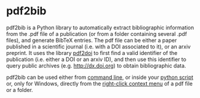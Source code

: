 # pdf2bib

pdf2bib is a Python library to automatically extract bibliographic information from the .pdf file of a publication 
(or from a folder containing several .pdf files), and generate BibTeX entries. The pdf file can be either a paper published in a scientific journal (i.e. with
a DOI associated to it), or an arxiv preprint.
It uses the library [pdf2doi](https://github.com/MicheleCotrufo/pdf2doi) to first find a valid identifier of the publication (i.e. either a DOI or an arxiv ID),
and then use this identifier to query public archives (e.g. http://dx.doi.org) to obtain bibliographic data.

pdf2bib can be used either from [command line](#command-line-usage), or inside your [python script](#usage-inside-a-python-script) or, only for Windows, directly from the [right-click context menu](#installing-the-shortcuts-in-the-right-click-context-menu-of-windows) of a pdf file or a folder.
<!---
<img src="docs/ContextMenu_pdf.gif" width="500" />

[![Downloads](https://pepy.tech/badge/pdf2doi)](https://pepy.tech/project/pdf2doi?versions=0.4&versions=0.5&versions=0.6)[![Downloads](https://pepy.tech/badge/pdf2doi/month)](https://pepy.tech/project/pdf2doi?versions=0.4&versions=0.5&versions=0.6)
[![Pip Package](https://img.shields.io/pypi/v/pdf2doi?logo=PyPI)](https://pypi.org/project/pdf2doi)

## Table of Contents
 - [Description](#description)
 - [Installation](#installation)
 - [Usage](#usage)
    * [Command line usage](#command-line-usage)
        + [Generate list of bibtex entries from command line](#generate-list-of-bibtex-entries-from-command-line)
        + [Manually associate the correct identifier to a file from command line](#manually-associate-the-correct-identifier-to-a-file-from-command-line)
    * [Usage inside a python script](#usage-inside-a-python-script)
        + [Generate list of bibtex entries](#generate-list-of-bibtex-entries)
        + [Manually associate the correct identifier to a file](#manually-associate-the-correct-identifier-to-a-file)
 - [Installing the shortcuts in the right-click context menu of Windows](#installing-the-shortcuts-in-the-right-click-context-menu-of-windows)
  - [Contributing](#contributing)
 - [License](#license)

## Description
Automatically associating a DOI or other identifiers (e.g. arXiv ID) to a pdf file can be either a very easy or a very difficult
(sometimes nearly impossible) task, depending on how much care was placed in crafting the file. In the simplest case (which typically works with most recent publications)
it is enough to look into the file metadata. For older publications, the identifier is often found within the pdf text and it can be
extracted with the help of regular expressions. In the unluckiest cases, the only method left is to google some details of the publication
(e.g. the title or parts of the text) and hope that a valid identifier is contained in one of the first results.

The ```pdf2doi``` library applies sequentially all these methods (starting from the simplest ones) until a valid identifier is found and validated.
Specifically, for a given .pdf file it will, in order,

1. Look into the metadata of the .pdf file (extracted via the library [PyPDF2](https://github.com/mstamy2/PyPDF2)) and see if any string matches the pattern of 
a DOI or an arXiv ID. Priority is given to metadata which contain the word 'doi' in their label.

2. Check if the file name contains any sub-string that matches the pattern of 
a DOI or an arXiv ID.

3. Scan the text inside the .pdf file, and check for any string that matches the pattern of 
a DOI or an arXiv ID. The text is extracted with the libraries [PyPDF2](https://github.com/mstamy2/PyPDF2) and [textract](https://github.com/deanmalmgren/textract).

4. Try to find possible titles of the publication. In the current version, possible titles are identified via 
the library [pdftitle](https://github.com/metebalci/pdftitle "pdftitle"), and by the file name. For each possible title a google search 
is performed and the plain text of the first results is scanned for valid identifiers.

5. As a last desperate attempt, the first N=1000 characters of the pdf text are used as a query for
a google search. The plain text of the first results is scanned for valid identifiers.

Any time that a possible identifier is found, it is validated by performing a query to a relevant website (e.g., http://dx.doi.org for DOIs and http://export.arxiv.org for arxiv IDs). 
The validation process returns a valid [bibtex](http://www.bibtex.org/) entry when the identifier is valid. 
Thus, ```pdf2doi``` can also **[automatically generate bibtex entries for all pdf files in a target folder](#generate-list-of-bibtex-entries-from-command-line)**.

When a valid identifier is found with any method different than the first one, the identifier is stored inside the metadata of
the pdf file. In this way, future lookups of this same file will be able to extract the identifier with the 
first method, speeding up the search (This feature can be disabled by the user, in case edits to the pdf file are not desired).

The library is far from being perfect. Often, especially for old publications, none of the currently implemented methods will work. Other times the wrong DOI might be extracted: this can happen, for example, 
if the DOI of another paper is present in the pdf text and it appears before the correct DOI. A quick and dirty solution to this problem is to look up the identifier manually and then add it to the metadata
of the file, with the methods shown [here](#manually-associate-the-correct-identifier-to-a-file) (from python console) or [here](#manually-associate-the-correct-identifier-to-a-file-from-command-line) (from command line). 
In this way, ```pdf2doi``` will always retrieve the correct DOI in future requests, which can be useful for the generation of bibtex entries and for when ```pdf2doi```  is used 
for other bibliographic purposes.

Currently, only the format of arXiv identifiers in use after [1 April 2007](https://arxiv.org/help/arxiv_identifier) is supported.

## Installation
[![Pip Package](https://img.shields.io/pypi/v/pdf2doi?logo=PyPI)](https://pypi.org/project/pdf2doi)

Use the package manager pip to install pdf2doi.

```bash
pip install pdf2doi
```

Under Windows, it is also possible to add [shortcuts to the right-click context menu](#installing-the-shortcuts-in-the-right-click-context-menu-of-windows).

## Usage

pdf2doi can be used either as a [stand-alone application](#command-line-usage) invoked from the command line, or by [importing it in your python project](#usage-inside-a-python-script) or, only for Windows, 
directly from the [right-click context menu](#installing-the-shortcuts-in-the-right-click-context-menu-of-windows) of a pdf file or a folder.

### Command line usage
```pdf2doi``` can be invoked directly from the command line, without having to open a python console.
The simplest command-line invokation is

```
$ pdf2doi 'path/to/target'
```
where ```target``` is either a valid pdf file or a directory containing pdf files. For example, when targeting the folder [examples](/examples) we get the following output

```
$ pdf2doi ".\examples"
[pdf2doi]: Looking for pdf files in the folder .\examples...
[pdf2doi]: Found 4 pdf files.
[pdf2doi]: ................
[pdf2doi]: Trying to retrieve a DOI/identifier for the file: .\examples\1-s2.0-0021999186900938-main.pdf
[pdf2doi]: Method #1: Looking for a valid identifier in the document infos...
[pdf2doi]: Could not find a valid identifier in the document info.
[pdf2doi]: Method #2: Looking for a valid identifier in the file name...
[pdf2doi]: Could not find a valid identifier in the file name.
[pdf2doi]: Method #3: Looking for a valid identifier in the document text...
[pdf2doi]: Extracting text with the library PyPdf...
[pdf2doi]: Text extracted succesfully. Looking for an identifier in the text...
[pdf2doi]: Could not find a valid identifier in the document text extracted by PyPdf.
[pdf2doi]: Extracting text with the library textract...
[pdf2doi]: Text extracted succesfully. Looking for an identifier in the text...
[pdf2doi]: Could not find a valid identifier in the document text extracted by textract.
[pdf2doi]: Could not find a valid identifier in the document text.
[pdf2doi]: Method #4: Looking for possible publication titles...
[pdf2doi]: Found 3 possible title(s).
[pdf2doi]: Doing a google search for "An Efficient Numerical Evaluation of the Green’s Function for the Helmholtz Operator on Periodic Structures",
[pdf2doi]: looking at the first 6 results...
[pdf2doi]: Performing google search with key "An Efficient Numerical Evaluation of the Green’s Function for the Helmholtz Operator on Periodic Str ...[query too long, the remaining part is suppressed in the logging]"
[pdf2doi]: Looking for a valid identifier in the search result #1 : https://www.sciencedirect.com/science/article/pii/0021999186900938
[pdf2doi]: Validating the possible DOI 10.1016/0021-9991(86)90093-8 via a query to dx.doi.org...
[pdf2doi]: The DOI 10.1016/0021-9991(86)90093-8 is validated by dx.doi.org. A bibtex entry was also created.
[pdf2doi]: A valid DOI was found with this google search.
[pdf2doi]: Trying to write the identifier '10.1016/0021-9991(86)90093-8' into the metadata of the file '.\examples\1-s2.0-0021999186900938-main.pdf'...
[pdf2doi]: The identifier '10.1016/0021-9991(86)90093-8' was added succesfully to the metadata of the file '.\examples\1-s2.0-0021999186900938-main.pdf' with key '/identifier'...
[pdf2doi]: 10.1016/0021-9991(86)90093-8
[pdf2doi]: ................
[pdf2doi]: Trying to retrieve a DOI/identifier for the file: .\examples\chaumet_JAP_07.pdf
[pdf2doi]: Method #1: Looking for a valid identifier in the document infos...
[pdf2doi]: Could not find a valid identifier in the document info.
[pdf2doi]: Method #2: Looking for a valid identifier in the file name...
[pdf2doi]: Could not find a valid identifier in the file name.
[pdf2doi]: Method #3: Looking for a valid identifier in the document text...
[pdf2doi]: Extracting text with the library PyPdf...
[pdf2doi]: Text extracted succesfully. Looking for an identifier in the text...
[pdf2doi]: Validating the possible DOI 10.1063/1.2409490I.INTRODUCTION via a query to dx.doi.org...
[pdf2doi]: The DOI 10.1063/1.2409490I.INTRODUCTION is not valid according to dx.doi.org.
[pdf2doi]: Validating the possible DOI 10.1063/1.2409490I.INTRODUCTION via a query to dx.doi.org...
[pdf2doi]: The DOI 10.1063/1.2409490I.INTRODUCTION is not valid according to dx.doi.org.
[pdf2doi]: Validating the possible DOI 10.1063/1.2409490 via a query to dx.doi.org...
[pdf2doi]: The DOI 10.1063/1.2409490 is validated by dx.doi.org. A bibtex entry was also created.
[pdf2doi]: A valid DOI was found in the document text.
[pdf2doi]: Trying to write the identifier '10.1063/1.2409490' into the metadata of the file '.\examples\chaumet_JAP_07.pdf'...
[pdf2doi]: The identifier '10.1063/1.2409490' was added succesfully to the metadata of the file '.\examples\chaumet_JAP_07.pdf' with key '/identifier'...
[pdf2doi]: 10.1063/1.2409490
[pdf2doi]: ................
[pdf2doi]: Trying to retrieve a DOI/identifier for the file: .\examples\PhysRevLett.116.061102.pdf
[pdf2doi]: Method #1: Looking for a valid identifier in the document infos...
[pdf2doi]: Could not find a valid identifier in the document info.
[pdf2doi]: Method #2: Looking for a valid identifier in the file name...
[pdf2doi]: Could not find a valid identifier in the file name.
[pdf2doi]: Method #3: Looking for a valid identifier in the document text...
[pdf2doi]: Extracting text with the library PyPdf...
[pdf2doi]: Text extracted succesfully. Looking for an identifier in the text...
[pdf2doi]: Validating the possible DOI 10.1103/PhysRevLett.116.061102 via a query to dx.doi.org...
[pdf2doi]: The DOI 10.1103/PhysRevLett.116.061102 is validated by dx.doi.org. A bibtex entry was also created.
[pdf2doi]: A valid DOI was found in the document text.
[pdf2doi]: Trying to write the identifier '10.1103/PhysRevLett.116.061102' into the metadata of the file '.\examples\PhysRevLett.116.061102.pdf'...
[pdf2doi]: The identifier '10.1103/PhysRevLett.116.061102' was added succesfully to the metadata of the file '.\examples\PhysRevLett.116.061102.pdf' with key '/identifier'...
[pdf2doi]: 10.1103/PhysRevLett.116.061102
[pdf2doi]: ................
[pdf2doi]: Trying to retrieve a DOI/identifier for the file: .\examples\s41586-019-1666-5.pdf
[pdf2doi]: Method #1: Looking for a valid identifier in the document infos...
[pdf2doi]: Validating the possible DOI 10.1038/s41586-019-1666-5 via a query to dx.doi.org...
[pdf2doi]: The DOI 10.1038/s41586-019-1666-5 is validated by dx.doi.org. A bibtex entry was also created.
[pdf2doi]: A valid DOI was found in the document info labelled '/doi'.
[pdf2doi]: 10.1038/s41586-019-1666-5
[pdf2doi]: ................
DOI             10.1016/0021-9991(86)90093-8             .\examples\1-s2.0-0021999186900938-main.pdf

DOI             10.1063/1.2409490                        .\examples\chaumet_JAP_07.pdf

DOI             10.1103/PhysRevLett.116.061102           .\examples\PhysRevLett.116.061102.pdf

DOI             10.1038/s41586-019-1666-5                .\examples\s41586-019-1666-5.pdf
```
In the output, the first column specifies the kind of identifier (currently either 'DOI' or 'arxiv'), the second column contains the found DOI/identifier, and the third column contains the file path.

The logging information can be suppressed by adding the optional argument ```-nv``` (no verbose), i.e.
```
$ pdf2doi ".\examples" -nv
```

A list of all optional arguments can be generated by ```pdf2doi --h```
```
$ pdf2doi --h
usage: pdf2doi [-h] [-nv] [-nws] [-nwv] [-nostore] [-id IDENTIFIER] [-google_results GOOGLE_RESULTS] [-s FILENAME_IDENTIFIERS] [-b FILENAME_BIBTEX] [-bclip] [-doiclip] [-install--right--click] [-uninstall--right--click]
               [path [path ...]]

Retrieves the DOI or other identifiers (e.g. arXiv) from pdf files of a publications.

positional arguments:
  path                  Relative path of the target pdf file or of the targe folder.

optional arguments:
  -h, --help            show this help message and exit
  -nv, --no_verbose     Decrease verbosity.
  -nws, --no_web_search
                        Disable any method to find identifiers which requires internet searches (e.g. queries to google).
  -nwv, --no_web_validation
                        Disable the online validation of identifiers (e.g., via queries to http://dx.doi.org/).
  -nostore, --no_store_identifier_metadata
                        By default, anytime an identifier is found it is added to the metadata of the pdf file (if not present yet). By setting this parameter, the identifier is not stored in the file metadata.
  -id IDENTIFIER        Stores the string IDENTIFIER in the metadata of the target pdf file, with key '/identifier'. Note: when this argument is passed, all other arguments (except for the path to the pdf file) are ignored.
  -google_results GOOGLE_RESULTS
                        Set how many results should be considered when doing a google search for the DOI (default=6).
  -s FILENAME_IDENTIFIERS, --save_identifiers_file FILENAME_IDENTIFIERS
                        Save all the identifiers found in the target folder in a text file inside the same folder with name specified by FILENAME_IDENTIFIERS. This option is only available when a folder is targeted.
  -b FILENAME_BIBTEX, --make_bibtex_file FILENAME_BIBTEX
                        Create a text file inside the target directory with name given by FILENAME_BIBTEX containing the bibtex entry of each pdf file in the target folder (if a valid identifier was found). This option is only
                        available when a folder is targeted, and when the web validation is allowed.
  -bclip, --save_bibtex_clipboard
                        Store all found bibtex entries into the clipboard.
  -doiclip, --save_doi_clipboard
                        Store all found DOI/identifiers into the clipboard.
  -install--right--click
                        Add a shortcut to pdf2doi in the right-click context menu of Windows. You can copy the identifier and/or bibtex entry of a pdf file (or all pdf files in a folder) into the clipboard by just right clicking on it!
                        NOTE: this feature is only available on Windows.
  -uninstall--right--click
                        Uninstall the right-click context menu functionalities. NOTE: this feature is only available on Windows.
```
#### Generate list of bibtex entries from command line
The online validation of an identifier relies on performing queries to different online archives 
(e.g., http://dx.doi.org for DOIs and http://export.arxiv.org for arxiv IDs). Using data obtained from these queries, a bibtex entry can be automatically created.
By using the optional argument ```-b filename```, a list of bibtex entries for all the pdf files in the targeted folder is stored in a text file within the same folder. 
For example, if target is the folder [examples](/examples), the command
```
$ pdf2doi ".\examples" -b "bibtex.txt"
```
creates the file [bibtex.txt](/examples/bibtex.txt) inside the same folder. 

#### Manually associate the correct identifier to a file from command line
Sometimes it is not possible to retrieve a DOI/identifier automatically, or maybe the one that is retrieved is not the correct one. This can be 
a problem when using ```pdf2doi``` to generate the bibtex entries of a bunch of pdf files, or for other bibliographic purposes. This problem can be fixed
by looking for the DOI/identifier manually and add it to the pdf metadata, by using the ```-id``` argument,
```
$ pdf2doi "path\to\pdf" -id "identifier"
```
this creates a new metadata in the pdf file with label '/identifier' and containing the string ```identifier```.  

### Usage inside a python script
```pdf2doi``` can also be used as a library within a python script. The function ```pdf2doi.pdf2doi``` is the main point of entry. It looks for the identifier of a pdf file by applying all the available methods. 
The first input argument must be a valid path (either absolute or relative) to a pdf file or to a folder containing pdf files. 
Setting the optional argument ```verbose=True``` will increase the output verbosity, documenting all steps performed by the library. Using as a test the folder [examples](/examples), 

```python
>>> from pdf2doi import pdf2doi
>>> results = pdf2doi('.\examples',verbose=False)
```

The output of the function ```pdf2doi``` is a list of dictionaries (or just a single dictionary if a single file was targeted). Each dictionary has the following keys

```
result['identifier'] = DOI or other identifier (or None if nothing is found)
result['identifier_type'] = string specifying the type of identifier (e.g. 'doi' or 'arxiv')
result['validation_info'] = Additional info on the paper. If online validation of identifier is set to True (as default), then result['validation_info']
                            will contain a bibtex entry for this paper. Otherwise it will just contain True.
result['bibtex_data'] = dictionary containing all available bibtex info of this publication. E.g., result['bibtex_info']['author'], result['bibtex_info']['title'], etc.
result['path'] = path of the pdf file
result['method'] = method used to find the identifier
```
For example, the DOIs/identifiers of each file can be printed by
```
>>> for result in results:
>>>     print(result['identifier'])
10.1016/0021-9991(86)90093-8
10.1063/1.2409490
10.1103/PhysRevLett.116.061102
10.1038/s41586-019-1666-5
```
Additional optional arguments can be passed to the function ```pdf2doi.pdf2doi``` to control its behaviour, for example to specify if
web-based methods (either to find an identifier and/or to validate it) should not be used.

```python
def pdf2doi(target, verbose=False, websearch=True, webvalidation=True,
            save_identifier_metadata = config.save_identifier_metadata,
            numb_results_google_search = config.numb_results_google_search,
            filename_identifiers = False, filename_bibtex = False,
            store_bibtex_clipboard = False, store_identifier_clipboard = False):
    '''
    Parameters
    ----------
    target : string
        Relative or absolute path of a .pdf file or a directory containing pdf files
    verbose : boolean, optional
        Increases the output verbosity. The default is False.
    websearch : boolean, optional
        If set false, any method to find an identifier which requires a web search is disabled. The default is True.
    webvalidation : boolean, optional
        If set false, validation of identifiers via internet queries (e.g. to dx.doi.org or export.arxiv.org) is disabled. 
        The default is True.
    save_identifier_metadata : boolean, optional
        If set True, when a valid identifier is found with any method different than the metadata lookup, the identifier
        is also written in the file metadata with key "/identifier" (this will speed up future lookup of thi same file). 
        If set False, this does not happen. The default is True.
    numb_results_google_search : integer, optional
        It sets how many results are considered when performing a google search. The default is config.numb_results_google_search.
    filename_identifiers : string or boolean, optional
        If set equal to a string, all identifiers found in the directory specified by target are saved into a text file 
        inside the same directory and with a name specified by filename_identifiers. 
        The default is False.  It is ignored if the input parameter target is a file.
    filename_bibtex : string or boolean, optional
        If set equal to a string, all bibtex entries obtained in the validation process for all pdf files found in the 
        directory specified by target are saved into a file inside the same directory and with a name specified by filename_bibtex. 
        The default is False. It is ignored if the input parameter target is a file.
    store_bibtex_clipboard : boolean, optional
        If set true, the bibtex entries of all pdf files (or a for a single pdf file if target is a file) are
        stored in the system clipboard. The default is False. 
    store_identifier_clipboard : boolean, optional
        If set true, the identifier of all pdf files (or a for a single pdf file if target is a file) are
        stored in the system clipboard. The default is False. 
        If both store_bibtex_clipboard and store_identifier_clipboard are set to true, the bibtex entries have 
        priority.
    '''
```

By default, everytime that a valid DOI/identifier is found, it is stored in the metadata of the pdf file. In this way, subsequent lookups of the same folder/file will be much faster.
This behaviour can be removed (e.g. if the user does not want or cannot edit the files) by setting the optional argument  ```save_identifier_metadata = False```

#### Generate list of bibtex entries
Similarly to the [command line](#generate-list-of-bibtex-entries-from-command-line) approach, the function ```pdf2doi.pdf2doi``` can be used
to generate bibtex entries and save them on file. By setting the input argument ```filename_bibtex``` equal to a 
valid filename, the bibtex entries of all files in the target directory will be saved in a file within the same directory. For example,

```python
>>> from pdf2doi import pdf2doi
>>> results = pdf2doi('.\examples', filename_bibtex='bibtex.txt')
```
creates the file [bibtex.txt](/examples/bibtex.txt) in the 'examples' folder. 

#### Manually associate the correct identifier to a file
Similarly to what described [above](#manually-associate-the-correct-identifier-to-a-file-from-command-line), it is possible to associate a (manually found) 
identifier to a pdf file also from within python, by using the function ```pdf2doi.add_found_identifier_to_metadata```:

```python
>>> import pdf2doi
>>> pdf2doi.add_found_identifier_to_metadata(path_to_pdf_file, identifier)
```
this creates a new metadata in the pdf file with label '/identifier' and containing the string ```identifier```.  

## Installing the shortcuts in the right-click context menu of Windows
This functionality is only available on Windows (and so far it has been tested only on Windows 10). It adds additional commands to the context menu of Windows
which appears when right-clicking on a pdf file or on a folder.

<img src="docs/ContextMenu_pdf.png" width="550" /><img src="docs/ContextMenu_folder.png" width="550" />

The different menu commands allow to copy the paper(s) identifier(s) or bibtex entry(ies) into the system clipboard, or also to manually
set the identifier of a pdf file (see also [here](#manually-associate-the-correct-identifier-to-a-file-from-command-line)).

<img src="docs/ContextMenu_pdf.gif" width="500" />

To install this functionality, first install ```pdf2doi``` via pip (as described above), then open a command prompt **with administrator rights** and execute
```
$ pdf2doi  -install--right--click
```
To remove it, simply run (again from a terminal with administrator rights)
```
$ pdf2doi  -uninstall--right--click
```
If it is not possible to run this command from a terminal with administrator rights, the batch files
[here](/right_click_menu_installation) can be alternatively used (see readme.MD file in the same folder for instructions), although it is still required to have 
admnistrator rights.

NOTE: when multiple pdf files are selected, and the right-click context menu commands are used, ```pdf2doi``` will be called separately for each file, and thus
only the info of the last file will be stored in the clipboard. In order to copy the info of multiple files it is necessary to save them in a folder and right-click on the folder.


## Contributing
Pull requests are welcome. For major changes, please open an issue first to discuss what you would like to change.


## License
[MIT](https://choosealicense.com/licenses/mit/)
-->
